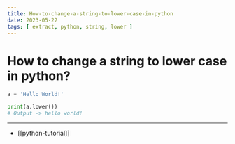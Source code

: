 ```yaml
---
title: How-to-change-a-string-to-lower-case-in-python
date: 2023-05-22
tags: [ extract, python, string, lower ]
---
```


# How to change a string to lower case in python?

```python
a = 'Hello World!'

print(a.lower())
# Output -> hello world!
```

---
- [[python-tutorial]]
